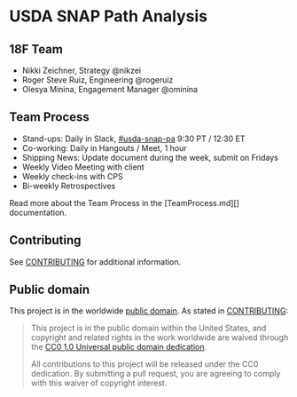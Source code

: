 # USDA SNAP Path Analysis

## 18F Team

- Nikki Zeichner, Strategy @nikzei
- Roger Steve Ruiz, Engineering @rogeruiz
- Olesya Minina, Engagement Manager @ominina

## Team Process

- Stand-ups: Daily in Slack, [#usda-snap-pa][slack-channel] 9:30 PT / 12:30 ET
- Co-working: Daily in Hangouts / Meet, 1 hour
- Shipping News: Update document during the week, submit on Fridays
- Weekly Video Meeting with client
- Weekly check-ins with CPS
- Bi-weekly Retrospectives

Read more about the Team Process in the [TeamProcess.md][] documentation.

[slack-channel]: https://gsa-tts.slack.com/archives/usda-snap-pa

## Contributing

See [CONTRIBUTING](CONTRIBUTING.md) for additional information.

## Public domain

This project is in the worldwide [public domain](LICENSE.md). As stated in [CONTRIBUTING](CONTRIBUTING.md):

> This project is in the public domain within the United States, and copyright
> and related rights in the work worldwide are waived through the [CC0 1.0
> Universal public domain dedication](https://creativecommons.org/publicdomain/zero/1.0/).
>
> All contributions to this project will be released under the CC0 dedication.
> By submitting a pull request, you are agreeing to comply with this waiver of
> copyright interest.
